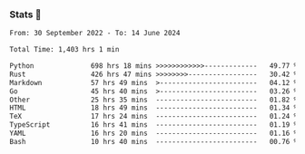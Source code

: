 ### Stats 👋
<!--START_SECTION:waka-->

```txt
From: 30 September 2022 - To: 14 June 2024

Total Time: 1,403 hrs 1 min

Python              698 hrs 18 mins >>>>>>>>>>>>-------------   49.77 %
Rust                426 hrs 47 mins >>>>>>>>-----------------   30.42 %
Markdown            57 hrs 49 mins  >------------------------   04.12 %
Go                  45 hrs 40 mins  >------------------------   03.26 %
Other               25 hrs 35 mins  -------------------------   01.82 %
HTML                18 hrs 49 mins  -------------------------   01.34 %
TeX                 17 hrs 24 mins  -------------------------   01.24 %
TypeScript          16 hrs 41 mins  -------------------------   01.19 %
YAML                16 hrs 20 mins  -------------------------   01.16 %
Bash                10 hrs 40 mins  -------------------------   00.76 %
```

<!--END_SECTION:waka-->

<!--
**buhaytza2005/buhaytza2005** is a ✨ _special_ ✨ repository because its `README.md` (this file) appears on your GitHub profile.

Here are some ideas to get you started:

- 🔭 I’m currently working on ...
- 🌱 I’m currently learning ...
- 👯 I’m looking to collaborate on ...
- 🤔 I’m looking for help with ...
- 💬 Ask me about ...
- 📫 How to reach me: ...
- 😄 Pronouns: ...
- ⚡ Fun fact: ...
-->


